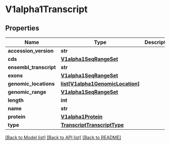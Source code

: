 # V1alpha1Transcript

## Properties
Name | Type | Description | Notes
------------ | ------------- | ------------- | -------------
**accession_version** | **str** |  | [optional] 
**cds** | [**V1alpha1SeqRangeSet**](V1alpha1SeqRangeSet.md) |  | [optional] 
**ensembl_transcript** | **str** |  | [optional] 
**exons** | [**V1alpha1SeqRangeSet**](V1alpha1SeqRangeSet.md) |  | [optional] 
**genomic_locations** | [**list[V1alpha1GenomicLocation]**](V1alpha1GenomicLocation.md) |  | [optional] 
**genomic_range** | [**V1alpha1SeqRangeSet**](V1alpha1SeqRangeSet.md) |  | [optional] 
**length** | **int** |  | [optional] 
**name** | **str** |  | [optional] 
**protein** | [**V1alpha1Protein**](V1alpha1Protein.md) |  | [optional] 
**type** | [**TranscriptTranscriptType**](TranscriptTranscriptType.md) |  | [optional] 

[[Back to Model list]](../README.md#documentation-for-models) [[Back to API list]](../README.md#documentation-for-api-endpoints) [[Back to README]](../README.md)



